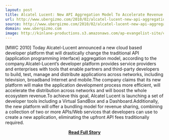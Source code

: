 ```yaml
---
layout: post
title: Alcatel Lucent: New API Aggregation Model To Accelerate Revenue Opportunities | Ubergizmo
url: http://www.ubergizmo.com/2010/02/alcatel-lucent-new-api-aggregation-model-to-accelerate-revenue-opportunities/
source: http://www.ubergizmo.com/2010/02/alcatel-lucent-new-api-aggregation-model-to-accelerate-revenue-opportunities/
domain: www.ubergizmo.com
image: http://kinlane-productions.s3.amazonaws.com/ap-evangelist-site/curated/screenshots/9352_api500_com.png
---
```


<p>[MWC 2010] Today Alcatel-Lucent announced a new cloud based developer platform that will drastically change the traditional API (application programming interface) aggregation model, according to the company.Alcatel-Lucent’s developer platform provides service providers and enterprises with tools that enable partners and third-party developers to build, test, manage and distribute applications across networks, including television, broadband Internet and mobile.The company claims that its new platform will make the application development process more efficient, will accelerate the distribution across networks and will boost the whole ecosystem revenue.To achieve this goal, Alcatel Lucent is launching a set of developer tools including a Virtual SandBox and a Dashboard.Additionally, the new platform will offer a bundling model for revenue sharing, combining a collection of two or more APIs/Web services that developers can use to create a new application, eliminating the upfront API fees traditionally required.</p>
<center><p><a href="http://www.ubergizmo.com/2010/02/alcatel-lucent-new-api-aggregation-model-to-accelerate-revenue-opportunities/" style='padding:25px; font-sze:18px; font-weight: bold;'>Read Full Story</a></p></center>
